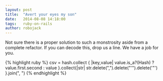 ```yaml
---
layout: post
title:  "Avert your eyes my son"
date:   2014-08-08 14:18:00
tags:   ruby-on-rails
author: robojack
---
```


Not sure there is a proper solution to such a monstrosity aside from a complete refactor. If you can decode this, drop us a line. We have a job for you.

{% highlight ruby %}
csv = hash.collect { |key,value| value.is_a?(Hash) ? value.first.second : value }.collect{|str| str.delete(",").delete("'").delete('"') }.join(", ")
{% endhighlight %}
